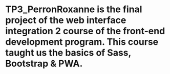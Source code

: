 # TP3_PerronRoxanne is the final project of the web interface integration 2 course of the front-end development program. This course taught us the basics of Sass, Bootstrap & PWA.
